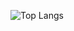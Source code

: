 <!---![tshuenhau's GitHub stats](https://github-readme-stats.vercel.app/api?username=tshuenhau&count_private=true&show_icons=true&theme=tokyonight) --->

![Top Langs](https://github-readme-stats.vercel.app/api/top-langs/?username=tshuenhau&layout=compact&theme=tokyonight&langs_count=6)
<!---[![Top Langs](https://github-readme-stats.vercel.app/api/top-langs/?username=tshuenhau&langs_count=8)](https://github.com/anuraghazra/github-readme-stats)--->

